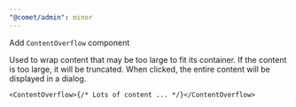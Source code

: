 ```yaml
---
"@comet/admin": minor
---
```


Add `ContentOverflow` component

Used to wrap content that may be too large to fit its container.
If the content is too large, it will be truncated. When clicked, the entire content will be displayed in a dialog.

```tsx
<ContentOverflow>{/* Lots of content ... */}</ContentOverflow>
```
